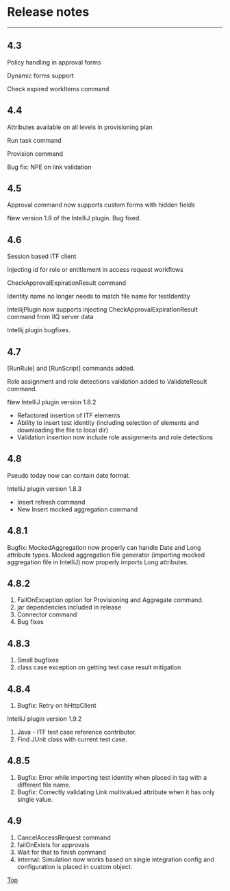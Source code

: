 
# Release notes

* * *

## 4.3

Policy handling in approval forms

Dynamic forms support

Check expired workItems command

## 4.4

Attributes available on all levels in provisioning plan

Run task command

Provision command

Bug fix: NPE on link validation

## 4.5

Approval command now supports custom forms with hidden fields

New version 1.8 of the IntelliJ plugin. Bug fixed.

## 4.6

Session based ITF client

Injecting id for role or entitlement in access request workflows

CheckApprovalExpirationResult command

Identity name no longer needs to match file name for testIdentity

IntellijPlugin now supports injecting CheckApprovalExpirationResult command from IIQ server data

Intellij plugin bugfixes.

## 4.7

[RunRule] and [RunScript] commands added.

Role assignment and role detections validation added to ValidateResult command.

New IntelliJ plugin version 1.8.2

* Refactored insertion of ITF elements
* Ability to insert test identity (including selection of elements and downloading the file to local dir)
* Validation insertion now include role assignments and role detections

## 4.8

Pseudo today now can contain date format.

IntelliJ plugin version 1.8.3

* Insert refresh command
* New Insert mocked aggregation command

## 4.8.1

Bugfix: MockedAggregation now properly can handle Date and Long attribute types. Mocked aggregation file generator (importing mocked aggregation file in IntelliJ) now properly imports Long attributes.

## 4.8.2

1. FailOnException option for Provisioning and Aggregate command.
2. jar dependencies included in release
3. Connector command
4. Bug fixes

## 4.8.3

1. Small bugfixes
2. class case exception on getting test case result mitigation

## 4.8.4

1. Bugfix: Retry on hHttpClient 

IntelliJ plugin version 1.9.2

1. Java - ITF test case reference contributor.
2. Find JUnit class with current test case.

## 4.8.5

1. Bugfix: Error while importing test identity when placed in <ObjectsToLoad> tag with a different file name.
2. Bugfix: Correctly validating Link multivalued attribute when it has only single value.

## 4.9

1. CancelAccessRequest command
2. failOnExists for approvals
3. Wait for that to finish command
4. Internal: Simulation now works based on single integration config and configuration is placed in custom object. 

[Top](/wiki/spaces/ITF/pages/18022739/ITF+XML+Reference)